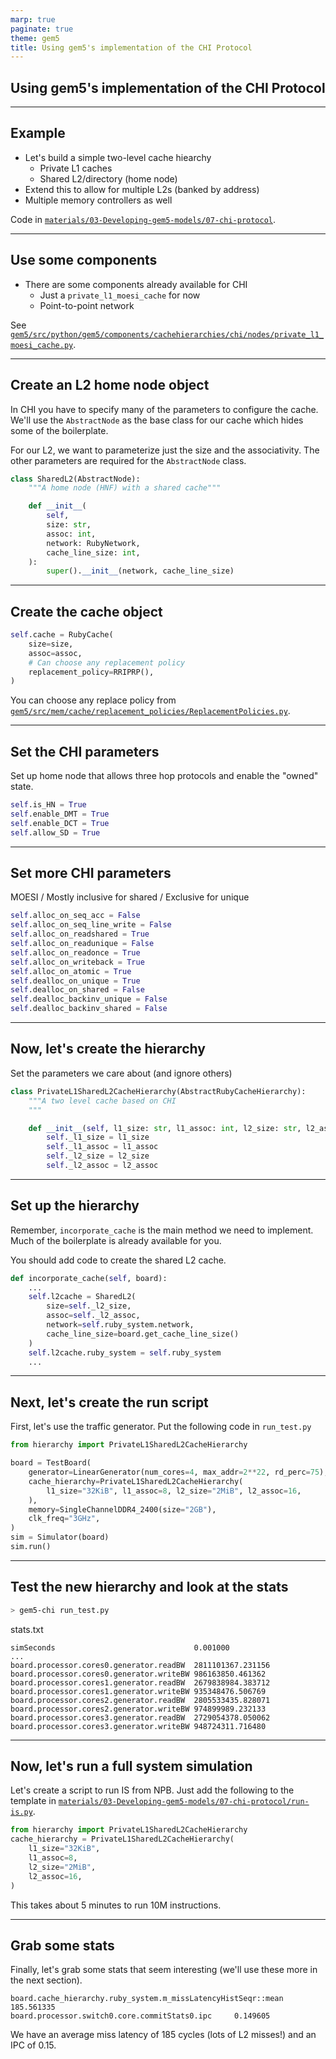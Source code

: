 ```yaml
---
marp: true
paginate: true
theme: gem5
title: Using gem5's implementation of the CHI Protocol
---
```


<!-- _class: title -->

## Using gem5's implementation of the CHI Protocol

---

## Example

- Let's build a simple two-level cache hiearchy
  - Private L1 caches
  - Shared L2/directory (home node)
- Extend this to allow for multiple L2s (banked by address)
- Multiple memory controllers as well

Code in [`materials/03-Developing-gem5-models/07-chi-protocol`](../../materials/03-Developing-gem5-models/07-chi-protocol/).

---

## Use some components

- There are some components already available for CHI
  - Just a `private_l1_moesi_cache` for now
  - Point-to-point network

See [`gem5/src/python/gem5/components/cachehierarchies/chi/nodes/private_l1_moesi_cache.py`](../../gem5/src/python/gem5/components/cachehierarchies/chi/nodes/private_l1_moesi_cache.py).

---

## Create an L2 home node object

In CHI you have to specify many of the parameters to configure the cache.
We'll use the `AbstractNode` as the base class for our cache which hides some of the boilerplate.

For our L2, we want to parameterize just the size and the associativity. The other parameters are required for the `AbstractNode` class.

```python
class SharedL2(AbstractNode):
    """A home node (HNF) with a shared cache"""

    def __init__(
        self,
        size: str,
        assoc: int,
        network: RubyNetwork,
        cache_line_size: int,
    ):
        super().__init__(network, cache_line_size)
```

---

## Create the cache object

```python
self.cache = RubyCache(
    size=size,
    assoc=assoc,
    # Can choose any replacement policy
    replacement_policy=RRIPRP(),
)
```

You can choose any replace policy from [`gem5/src/mem/cache/replacement_policies/ReplacementPolicies.py`](../../gem5/src/mem/cache/replacement_policies/ReplacementPolicies.py).

---

## Set the CHI parameters

Set up home node that allows three hop protocols and enable the "owned" state.

```python
self.is_HN = True
self.enable_DMT = True
self.enable_DCT = True
self.allow_SD = True
```

---

## Set more CHI parameters

MOESI / Mostly inclusive for shared / Exclusive for unique

```python
self.alloc_on_seq_acc = False
self.alloc_on_seq_line_write = False
self.alloc_on_readshared = True
self.alloc_on_readunique = False
self.alloc_on_readonce = True
self.alloc_on_writeback = True
self.alloc_on_atomic = True
self.dealloc_on_unique = True
self.dealloc_on_shared = False
self.dealloc_backinv_unique = False
self.dealloc_backinv_shared = False
```

---

## Now, let's create the hierarchy

Set the parameters we care about (and ignore others)

```python
class PrivateL1SharedL2CacheHierarchy(AbstractRubyCacheHierarchy):
    """A two level cache based on CHI
    """

    def __init__(self, l1_size: str, l1_assoc: int, l2_size: str, l2_assoc: int):
        self._l1_size = l1_size
        self._l1_assoc = l1_assoc
        self._l2_size = l2_size
        self._l2_assoc = l2_assoc
```

---

## Set up the hierarchy

Remember, `incorporate_cache` is the main method we need to implement. Much of the boilerplate is already available for you.

You should add code to create the shared L2 cache.

```python
def incorporate_cache(self, board):
    ...
    self.l2cache = SharedL2(
        size=self._l2_size,
        assoc=self._l2_assoc,
        network=self.ruby_system.network,
        cache_line_size=board.get_cache_line_size()
    )
    self.l2cache.ruby_system = self.ruby_system
    ...
```

---

## Next, let's create the run script

First, let's use the traffic generator. Put the following code in `run_test.py`

```python
from hierarchy import PrivateL1SharedL2CacheHierarchy

board = TestBoard(
    generator=LinearGenerator(num_cores=4, max_addr=2**22, rd_perc=75),
    cache_hierarchy=PrivateL1SharedL2CacheHierarchy(
        l1_size="32KiB", l1_assoc=8, l2_size="2MiB", l2_assoc=16,
    ),
    memory=SingleChannelDDR4_2400(size="2GB"),
    clk_freq="3GHz",
)
sim = Simulator(board)
sim.run()
```

---

## Test the new hierarchy and look at the stats

```sh
> gem5-chi run_test.py
```

stats.txt

```text
simSeconds                               0.001000
...
board.processor.cores0.generator.readBW  2811101367.231156
board.processor.cores0.generator.writeBW 986163850.461362
board.processor.cores1.generator.readBW  2679838984.383712
board.processor.cores1.generator.writeBW 935348476.506769
board.processor.cores2.generator.readBW  2805533435.828071
board.processor.cores2.generator.writeBW 974899989.232133
board.processor.cores3.generator.readBW  2729054378.050062
board.processor.cores3.generator.writeBW 948724311.716480
```

---

## Now, let's run a full system simulation

Let's create a script to run IS from NPB.
Just add the following to the template in [`materials/03-Developing-gem5-models/07-chi-protocol/run-is.py`](../../materials/03-Developing-gem5-models/07-chi-protocol/run-is.py/).

```python
from hierarchy import PrivateL1SharedL2CacheHierarchy
cache_hierarchy = PrivateL1SharedL2CacheHierarchy(
    l1_size="32KiB",
    l1_assoc=8,
    l2_size="2MiB",
    l2_assoc=16,
)
```

This takes about 5 minutes to run 10M instructions.

---

## Grab some stats

Finally, let's grab some stats that seem interesting (we'll use these more in the next section).

```text
board.cache_hierarchy.ruby_system.m_missLatencyHistSeqr::mean   185.561335
board.processor.switch0.core.commitStats0.ipc     0.149605
```

We have an average miss latency of 185 cycles (lots of L2 misses!) and an IPC of 0.15.
